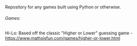 Repository for any games built using Python or otherwise.

###### Games:

Hi-Lo: Based off the classic "Higher or Lower" guessing game - https://www.mathsisfun.com/games/higher-or-lower.html